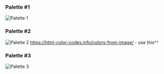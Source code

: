 ### Palette #1

![Palette 1](https://digitalsynopsis.com/wp-content/uploads/2019/11/color-schemes-palettes-10.png)

### Palette #2
![Palette 2](https://user-images.githubusercontent.com/71418003/144824931-12a1940f-9ffe-4099-8597-2f1fcb459259.png)
https://html-color-codes.info/colors-from-image/ - use this^^

### Palette #3
![Palette 3](https://digitalsynopsis.com/wp-content/uploads/2019/09/color-schemes-palettes-combinations-18.jpg)
